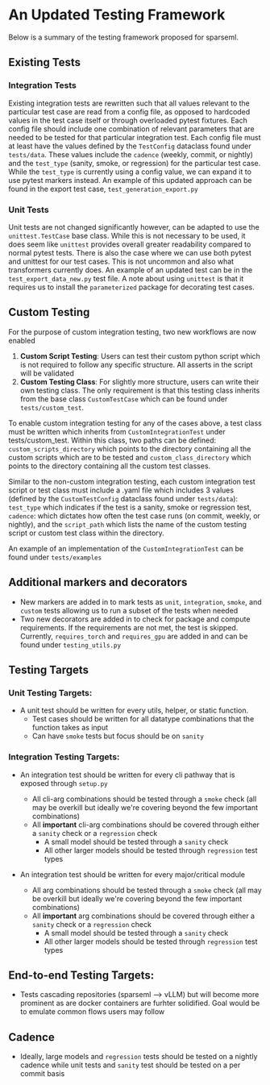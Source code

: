 # An Updated Testing Framework

Below is a summary of the testing framework proposed for sparseml. 

## Existing Tests

### Integration Tests

Existing integration tests are rewritten such that all values relevant to the particular
test case are read from a config file, as opposed to hardcoded values in the test case
itself or through overloaded pytest fixtures. Each config file should include one 
combination of relevant parameters that are needed to be tested for that particular
integration test. Each config file must at least have the values defined by the 
`TestConfig` dataclass found under `tests/data`. These values include the `cadence`
(weekly, commit, or nightly) and the `test_type` (sanity, smoke, or regression) for the
particular test case. While the `test_type` is currently using a config value, we can
expand it to use pytest markers instead. An example of this updated approach can be
found in the export test case, `test_generation_export.py`

### Unit Tests

Unit tests are not changed significantly however, can be adapted to use the 
`unittest.TestCase` base class. While this is not necessary to be used, it does
seem like `unittest` provides overall greater readability compared to normal pytest
tests. There is also the case where we can use both pytest and unittest for our test
cases. This is not uncommon and also what transformers currently does. An example of 
an updated test can be in the `test_export_data_new.py` test file. A note about using
`unittest` is that it requires us to install the `parameterized` package for
decorating test cases.

## Custom Testing

For the purpose of custom integration testing, two new workflows are now enabled 

1. **Custom Script Testing**: Users can test their custom python script which is not 
required to follow any specific structure. All asserts in the script will be validated
2. **Custom Testing Class**: For slightly more structure, users can write their own
testing class. The only requirement is that this testing class inherits from the base
class `CustomTestCase` which can be found under `tests/custom_test`.

To enable custom integration testing for any of the cases above, a test class must be
written which inherits from `CustomIntegrationTest` under tests/custom_test. Within this
class, two paths can be defined: `custom_scripts_directory` which points to the
directory containing all the custom scripts which are to be tested and 
`custom_class_directory` which points to the directory containing all the custom test
classes.

Similar to the non-custom integration testing, each custom integration test script or
test class must include a .yaml file which includes 3 values 
(defined by the `CustomTestConfig` dataclass found under `tests/data`): 
`test_type` which indicates if the test is a sanity, smoke or regression test, 
`cadence`: which dictates how often the test case runs (on commit, weekly, or nightly), 
and the `script_path` which lists the name of the custom testing script or custom test
class within the directory. 

An example of an implementation of the `CustomIntegrationTest` can be found under
`tests/examples`

## Additional markers and decorators 

- New markers are added in to mark tests as `unit`, `integration`, `smoke`, and `custom` 
tests allowing us to run a subset of the tests when needed
- Two new decorators are added in to check for package and compute requirements. If
the requirements are not met, the test is skipped. Currently, `requires_torch` and 
`requires_gpu` are added in and can be found under `testing_utils.py`

## Testing Targets 

### Unit Testing Targets:
- A unit test should be written for every utils, helper, or static function. 
    - Test cases should be written for all datatype combinations that the function takes as input 
    - Can have `smoke` tests but focus should be on `sanity`

### Integration Testing Targets:
- An integration test should be written for every cli pathway that is exposed through `setup.py`
    - All cli-arg combinations should be tested through a `smoke` check 
    (all may be overkill but ideally we're covering beyond the few important combinations)
    - All **important** cli-arg combinations should be covered through either a `sanity`
    check or a `regression` check
        - A small model should be tested through a `sanity` check  
        - All other larger models should be tested through `regression` test types
   
- An integration test should be written for every major/critical module 
    - All arg combinations should be tested through a `smoke` check
    (all may be overkill but ideally we're covering beyond the few important combinations)
    - All **important** arg combinations should be covered through either a `sanity`
    check or a `regression` check
        - A small model should be tested through a `sanity` check  
        - All other larger models should be tested through `regression` test types

## End-to-end Testing Targets:
- Tests cascading repositories (sparseml --> vLLM) but will become more prominent as are
docker containers are furhter solidified. Goal would be to emulate common flows users
may follow

## Cadence
- Ideally, large models and `regression` tests should be tested on a nightly cadence while
unit tests and `sanity` test should be tested on a per commit basis